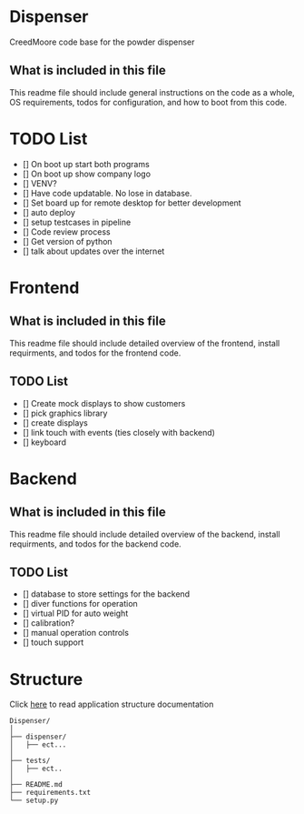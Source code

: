 # Dispenser
CreedMoore code base for the powder dispenser

## What is included in this file
This readme file should include general instructions on the code as a whole, OS requirements, todos for configuration, and how to boot from this code.

# TODO List
- [] On boot up start both programs
- [] On boot up show company logo
- [] VENV?
- [] Have code updatable. No lose in database.
- [] Set board up for remote desktop for better development 
- [] auto deploy
- [] setup testcases in pipeline
- [] Code review process
- [] Get version of python 
- [] talk about updates over the internet

# Frontend

## What is included in this file
This readme file should include detailed overview of the frontend, install requirments, and todos for the frontend code.

##  TODO List
- [] Create mock displays to show customers
- [] pick graphics library
- [] create displays
- [] link touch with events (ties closely with backend)
- [] keyboard

# Backend

## What is included in this file
This readme file should include detailed overview of the backend, install requirments, and todos for the backend code.

## TODO List
- [] database to store settings for the backend
- [] diver functions for operation
- [] virtual PID for auto weight 
- [] calibration?
- [] manual operation controls
- [] touch support

# Structure

Click [here](https://realpython.com/python-application-layouts/) to read application structure documentation

```
Dispenser/
│
├── dispenser/
│   ├── ect...
│
├── tests/
│   ├── ect..
│
├── README.md
├── requirements.txt
└── setup.py
```